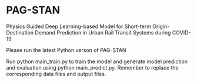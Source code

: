 # PAG-STAN

Physics Guided Deep Learning-based Model for Short-term Origin-Destination Demand Prediction in Urban Rail Transit Systems during COVID-19

Please run the latest Python verson of PAG-STAN

Run python main_train.py to train the model and generate model prediction and evaluation using python main_predict.py. Remember to replace the corresponding data files and output files.
